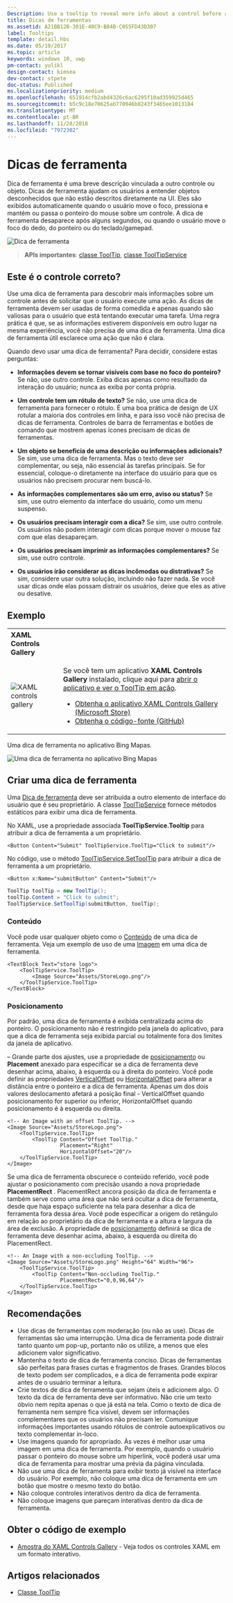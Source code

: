 ```yaml
---
Description: Use a tooltip to reveal more info about a control before asking the user to perform an action.
title: Dicas de ferramentas
ms.assetid: A21BB12B-301E-40C9-B84B-C055FD43D307
label: Tooltips
template: detail.hbs
ms.date: 05/19/2017
ms.topic: article
keywords: windows 10, uwp
pm-contact: yulikl
design-contact: kimsea
dev-contact: stpete
doc-status: Published
ms.localizationpriority: medium
ms.openlocfilehash: 651914cfb2abd4326c6ac6295f10ad359925d465
ms.sourcegitcommit: b5c9c18e70625ab770946b8243f3465ee1013184
ms.translationtype: MT
ms.contentlocale: pt-BR
ms.lasthandoff: 11/28/2018
ms.locfileid: "7972302"
---
```

# <a name="tooltips"></a>Dicas de ferramenta

Dica de ferramenta é uma breve descrição vinculada a outro controle ou objeto. Dicas de ferramenta ajudam os usuários a entender objetos desconhecidos que não estão descritos diretamente na UI. Eles são exibidos automaticamente quando o usuário move o foco, pressiona e mantém ou passa o ponteiro do mouse sobre um controle. A dica de ferramenta desaparece após alguns segundos, ou quando o usuário move o foco do dedo, do ponteiro ou do teclado/gamepad.

![Dica de ferramenta](images/controls/tool-tip.png)

> **APIs importantes**: [classe ToolTip](/uwp/api/Windows.UI.Xaml.Controls.ToolTip), [classe ToolTipService](https://msdn.microsoft.com/library/windows/apps/windows.ui.xaml.controls.tooltipservice)

## <a name="is-this-the-right-control"></a>Este é o controle correto?

Use uma dica de ferramenta para descobrir mais informações sobre um controle antes de solicitar que o usuário execute uma ação. As dicas de ferramenta devem ser usadas de forma comedida e apenas quando são valiosas para o usuário que está tentando executar uma tarefa. Uma regra prática é que, se as informações estiverem disponíveis em outro lugar na mesma experiência, você não precisa de uma dica de ferramenta. Uma dica de ferramenta útil esclarece uma ação que não é clara.

Quando devo usar uma dica de ferramenta? Para decidir, considere estas perguntas:

- **Informações devem se tornar visíveis com base no foco do ponteiro?**
    Se não, use outro controle. Exiba dicas apenas como resultado da interação do usuário; nunca as exiba por conta própria.

- **Um controle tem um rótulo de texto?**
    Se não, use uma dica de ferramenta para fornecer o rótulo. É uma boa prática de design de UX rotular a maioria dos controles em linha, e para isso você não precisa de dicas de ferramenta. Controles de barra de ferramentas e botões de comando que mostrem apenas ícones precisam de dicas de ferramentas.

- **Um objeto se beneficia de uma descrição ou informações adicionais?**
    Se sim, use uma dica de ferramenta. Mas o texto deve ser complementar, ou seja, não essencial às tarefas principais. Se for essencial, coloque-o diretamente na interface do usuário para que os usuários não precisem procurar nem buscá-lo.

- **As informações complementares são um erro, aviso ou status?**
    Se sim, use outro elemento da interface do usuário, como um menu suspenso.

- **Os usuários precisam interagir com a dica?**
    Se sim, use outro controle. Os usuários não podem interagir com dicas porque mover o mouse faz com que elas desapareçam.

- **Os usuários precisam imprimir as informações complementares?**
    Se sim, use outro controle.

- **Os usuários irão considerar as dicas incômodas ou distrativas?**
    Se sim, considere usar outra solução, incluindo não fazer nada. Se você usar dicas onde elas possam distrair os usuários, deixe que eles as ative ou desative.

## <a name="example"></a>Exemplo

<table>
<th align="left">XAML Controls Gallery<th>
<tr>
<td><img src="images/xaml-controls-gallery-sm.png" alt="XAML controls gallery"></img></td>
<td>
    <p>Se você tem um aplicativo <strong style="font-weight: semi-bold">XAML Controls Gallery</strong> instalado, clique aqui para <a href="xamlcontrolsgallery:/item/ToolTip">abrir o aplicativo e ver o ToolTip em ação</a>.</p>
    <ul>
    <li><a href="https://www.microsoft.com/store/productId/9MSVH128X2ZT">Obtenha o aplicativo XAML Controls Gallery (Microsoft Store)</a></li>
    <li><a href="https://github.com/Microsoft/Windows-universal-samples/tree/master/Samples/XamlUIBasics">Obtenha o código-fonte (GitHub)</a></li>
    </ul>
</td>
</tr>
</table>

Uma dica de ferramenta no aplicativo Bing Mapas.

![Uma dica de ferramenta no aplicativo Bing Mapas](images/control-examples/tool-tip-maps.png)

## <a name="create-a-tooltip"></a>Criar uma dica de ferramenta

Uma [Dica de ferramenta](/uwp/api/Windows.UI.Xaml.Controls.ToolTip) deve ser atribuída a outro elemento de interface do usuário que é seu proprietário. A classe [ToolTipService](/uwp/api/windows.ui.xaml.controls.tooltipservice) fornece métodos estáticos para exibir uma dica de ferramenta.

No XAML, use a propriedade associada **ToolTipService.Tooltip** para atribuir a dica de ferramenta a um proprietário.

```xaml
<Button Content="Submit" ToolTipService.ToolTip="Click to submit"/>
```

No código, use o método [ToolTipService.SetToolTip](/uwp/api/windows.ui.xaml.controls.tooltipservice.settooltip) para atribuir a dica de ferramenta a um proprietário.

```xaml
<Button x:Name="submitButton" Content="Submit"/>
```

```csharp
ToolTip toolTip = new ToolTip();
toolTip.Content = "Click to submit";
ToolTipService.SetToolTip(submitButton, toolTip);
```

### <a name="content"></a>Conteúdo

Você pode usar qualquer objeto como o [Conteúdo](/uwp/api/windows.ui.xaml.controls.contentcontrol.content) de uma dica de ferramenta. Veja um exemplo de uso de uma [Imagem](/uwp/api/windows.ui.xaml.controls.image) em uma dica de ferramenta.

```xaml
<TextBlock Text="store logo">
    <ToolTipService.ToolTip>
        <Image Source="Assets/StoreLogo.png"/>
    </ToolTipService.ToolTip>
</TextBlock>
```

### <a name="placement"></a>Posicionamento

Por padrão, uma dica de ferramenta é exibida centralizada acima do ponteiro. O posicionamento não é restringido pela janela do aplicativo, para que a dica de ferramenta seja exibida parcial ou totalmente fora dos limites da janela de aplicativo.

– Grande parte dos ajustes, use a propriedade de [posicionamento](/uwp/api/windows.ui.xaml.controls.tooltip.placement) ou **Placement** anexado para especificar se a dica de ferramenta deve desenhar acima, abaixo, à esquerda ou à direita do ponteiro. Você pode definir as propriedades [VerticalOffset](/uwp/api/windows.ui.xaml.controls.tooltip.verticaloffset) ou [HorizontalOffset](/uwp/api/windows.ui.xaml.controls.tooltip.horizontaloffset) para alterar a distância entre o ponteiro e a dica de ferramenta. Apenas um dos dois valores deslocamento afetará a posição final - VerticalOffset quando posicionamento for superior ou inferior, HorizontalOffset quando posicionamento é à esquerda ou direita.

```xaml
<!-- An Image with an offset ToolTip. -->
<Image Source="Assets/StoreLogo.png">
    <ToolTipService.ToolTip>
        <ToolTip Content="Offset ToolTip."
                 Placement="Right"
                 HorizontalOffset="20"/>
    </ToolTipService.ToolTip>
</Image>
```

Se uma dica de ferramenta obscurece o conteúdo referido, você pode ajustar o posicionamento com precisão usando a nova propriedade **PlacementRect** . PlacementRect ancora posição da dica de ferramenta e também serve como uma área que não será ocultar a dica de ferramenta, desde que haja espaço suficiente na tela para desenhar a dica de ferramenta fora dessa área. Você pode especificar a origem do retângulo em relação ao proprietário da dica de ferramenta e a altura e largura da área de exclusão. A propriedade de [posicionamento](/uwp/api/windows.ui.xaml.controls.tooltip.placement) definirá se dica de ferramenta deve desenhar acima, abaixo, à esquerda ou direita do PlacementRect. 

```xaml
<!-- An Image with a non-occluding ToolTip. -->
<Image Source="Assets/StoreLogo.png" Height="64" Width="96">
    <ToolTipService.ToolTip>
        <ToolTip Content="Non-occluding ToolTip."
                 PlacementRect="0,0,96,64"/>
    </ToolTipService.ToolTip>
</Image>
```

## <a name="recommendations"></a>Recomendações

- Use dicas de ferramentas com moderação (ou não as use). Dicas de ferramentas são uma interrupção. Uma dica de ferramenta pode distrair tanto quanto um pop-up, portanto não os utilize, a menos que eles adicionem valor significativo.
- Mantenha o texto de dica de ferramenta conciso. Dicas de ferramentas são perfeitas para frases curtas e fragmentos de frases. Grandes blocos de texto podem ser complicados, e a dica de ferramenta pode expirar antes de o usuário terminar a leitura.
- Crie textos de dica de ferramenta que sejam úteis e adicionem algo. O texto da dica de ferramenta deve ser informativo. Não crie um texto óbvio nem repita apenas o que já está na tela. Como o texto de dica de ferramenta nem sempre fica visível, devem ser informações complementares que os usuários não precisam ler. Comunique informações importantes usando rótulos de controle autoexplicativos ou texto complementar in-loco.
- Use imagens quando for apropriado. Às vezes é melhor usar uma imagem em uma dica de ferramenta. Por exemplo, quando o usuário passar o ponteiro do mouse sobre um hiperlink, você poderá usar uma dica de ferramenta para mostrar uma prévia da página vinculada.
- Não use uma dica de ferramenta para exibir texto já visível na interface do usuário. Por exemplo, não coloque uma dica de ferramenta em um botão que mostre o mesmo texto do botão.
- Não coloque controles interativos dentro da dica de ferramenta.
- Não coloque imagens que pareçam interativas dentro da dica de ferramenta.

## <a name="get-the-sample-code"></a>Obter o código de exemplo

- [Amostra do XAML Controls Gallery](https://github.com/Microsoft/Windows-universal-samples/tree/master/Samples/XamlUIBasics) - Veja todos os controles XAML em um formato interativo.

## <a name="related-articles"></a>Artigos relacionados

- [Classe ToolTip](https://msdn.microsoft.com/library/windows/apps/br227608)
